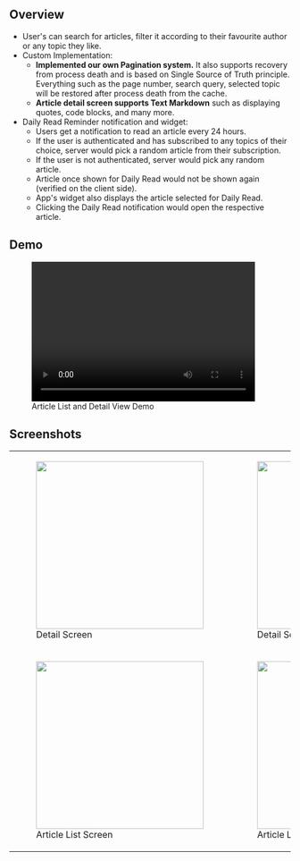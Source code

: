 ## Overview

- User's can search for articles, filter it according to their favourite author or any topic they like.
- Custom Implementation:
    - **Implemented our own Pagination system.** It also supports recovery from process death and is based on Single Source of Truth principle. Everything such as the page number, search query, selected topic will be restored after process death from the cache.
    - **Article detail screen supports Text Markdown** such as displaying quotes, code blocks, and many more.
- Daily Read Reminder notification and widget:
    - Users get a notification to read an article every 24 hours.
    - If the user is authenticated and has subscribed to any topics of their choice, server would pick a random article from their subscription.
    - If the user is not authenticated, server would pick any random article.
    - Article once shown for Daily Read would not be shown again (verified on the client side).
    - App's widget also displays the article selected for Daily Read.
    - Clicking the Daily Read notification would open the respective article.

## Demo

<figure>
    <video width="400" height="250" controls loop>
        <source src="demo.mp4" type="video/mp4">
            Something went wrong
    </video>
    <figcaption>Article List and Detail View Demo</figcaption>
</figure>

## Screenshots

<table>
    <tr>
        <td>
            <figure>
                <a href="#1">
                    <img src="detail_screen_light.png" width=300>
                </a>
                <figcaption>Detail Screen</figcaption>
            </figure>
        </td>
        <td>
            <figure>
                <a href="#2">
                     <img src="detail_screen_dark.png" width=300>
                </a>
            <figcaption>Detail Screen (Dark)</figcaption>
            </figure>
        </td>
    </tr>
        <tr>
        <td>
            <figure>
                <a href="#3">
                    <img src="article_list.png" width=300>
                </a>
                <figcaption>Article List Screen</figcaption>
            </figure>
        </td>
        <td>
            <figure>
                <a href="#4">
                     <img src="article_list_dark.png" width=300>
                </a>
                <figcaption>Article List Screen (Dark)</figcaption>
            </figure>
        </td>
    </tr>
</table>

